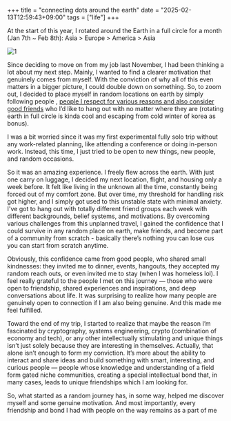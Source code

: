 +++
title = "connecting dots around the earth"
date = "2025-02-13T12:59:43+09:00"
tags = ["life"]
+++

At the start of this year, I rotated around the Earth in a full circle for a month (Jan 7th ~ Feb 8th): Asia > Europe > America > Asia 

![1](/images/rotate.gif)

Since deciding to move on from my job last November, I had been thinking a lot about my next step. Mainly, I wanted to find a clearer motivation that genuinely comes from myself. With the conviction of why all of this even matters in a bigger picture, I could double down on something. So, to zoom out, I decided to place myself in random locations on earth by simply following people , [people I respect for various reasons and also consider good friends](https://www.piapark.me/to-you/) who I’d like to hang out with no matter where they are (rotating earth in full circle is kinda cool and escaping from cold winter of korea as bonus).

I was a bit worried since it was my first experimental fully solo trip without any work-related planning, like attending a conference or doing in-person work. Instead, this time, I just tried to be open to new things, new people, and random occasions.

So it was an amazing experience. I freely flew across the earth. With just one carry on luggage, I decided my next location, flight, and housing only a week before. It felt like living in the unknown all the time, constantly being forced out of my comfort zone. But over time, my threshold for handling risk got higher, and I simply got used to this unstable state with minimal anxiety. I've got to hang out with totally different friend groups each week with different backgrounds, belief systems, and motivations. By overcoming various challenges from this unplanned travel, I gained the confidence that I could survive in any random place on earth, make friends, and become part of a community from scratch - basically there’s nothing you can lose cus you can start from scratch anytime.

Obviously, this confidence came from good people, who shared small kindnesses: they invited me to dinner, events, hangouts, they accepted my random reach outs, or even invited me to stay (when I was homeless lol). I feel really grateful to the people I met on this journey — those who were open to friendship, shared experiences and inspirations, and deep conversations about life. It was surprising to realize how many people are genuinely open to connection if I am also being genuine. And this made me   feel fulfilled.

Toward the end of my trip, I started to realize that maybe the reason I’m fascinated by cryptography, systems engineering, crypto (combination of economy and tech), or any other intellectually stimulating and unique things isn’t just solely because they are interesting in themselves. Actually, that alone isn’t enough to form my conviction. It’s more about the ability to interact and share ideas and build something with smart, interesting, and curious people — people whose knowledge and understanding of a field form gated niche communities, creating a special intellectual bond that, in many cases, leads to unique friendships which I am looking for.

So, what started as a random journey has, in some way, helped me discover myself and some genuine motivation. And most importantly, every friendship and bond I had with people on the way remains as a part of me